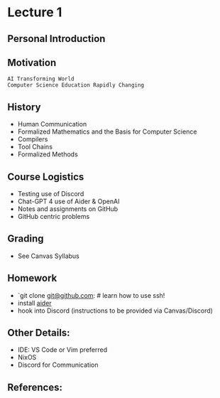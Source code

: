 # Lecture 1

## Personal Introduction

## Motivation
    AI Transforming World
    Computer Science Education Rapidly Changing

## History
- Human Communication
- Formalized Mathematics and the Basis for Computer Science
- Compilers
- Tool Chains
- Formalized Methods

## Course Logistics
- Testing use of Discord
- Chat-GPT 4 use of Aider & OpenAI
- Notes and assignments on GitHub
- GitHub centric problems

## Grading
- See Canvas Syllabus

## Homework
-  `git clone git@github.com: # learn how to use ssh!
-  install [aider](https://github.com/paul-gauthier/aider) 
- hook into Discord (instructions to be provided via Canvas/Discord)

## Other Details:
- IDE: VS Code or Vim preferred
- NixOS
- Discord for Communication

## References:
